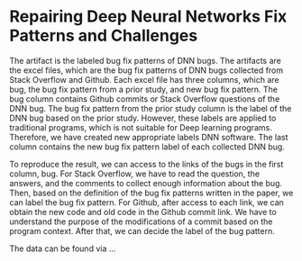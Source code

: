 # Repairing Deep Neural Networks Fix Patterns and Challenges
The artifact is the labeled bug fix patterns of DNN bugs. The artifacts are the excel files, which are the bug fix patterns of DNN bugs collected from Stack Overflow and Github. Each excel file has three columns, which are bug, the bug fix pattern from a prior study, and new bug fix pattern. The bug column contains Github commits or Stack Overflow questions of the DNN bug. The bug fix pattern from the prior study column is the label of the DNN bug based on the prior study. However, these labels are applied to traditional programs, which is not suitable for Deep learning programs. Therefore, we have created new appropriate labels DNN software. The last column contains the new bug fix pattern label of each collected DNN bug.

To reproduce the result, we can access to the links of the bugs in the first column, bug. For Stack Overflow, we have to read the question, the answers, and the comments to collect enough information about the bug. Then, based on the definition of the bug fix patterns written in the paper, we can label the bug fix pattern. For Github, after access to each link, we can obtain the new code and old code in the Github commit link. We have to understand the purpose of the modifications of a commit based on the program context. After that, we can decide the label of the bug pattern.

The data can be found via ...